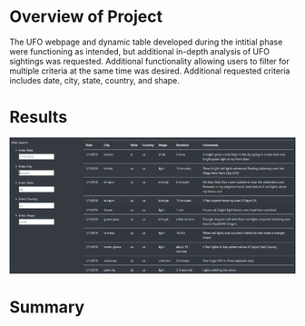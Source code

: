 # Overview of Project
The UFO webpage and dynamic table developed during the intitial phase were functioning as intended, but additional in-depth analysis of UFO sightings was requested. Additional functionality allowing users to filter for multiple criteria at the same time was desired. Additional requested criteria includes date, city, state, country, and shape.

# Results


![Alt text](https://github.com/geboweniii/UFOs/blob/main/static/images/UFOTableDefault.PNG "Title")

# Summary
